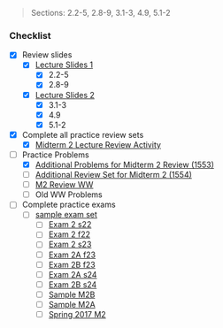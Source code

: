 > Sections: 2.2-5, 2.8-9, 3.1-3, 4.9, 5.1-2
### Checklist
- [x] Review slides
	- [x] [Lecture Slides 1](https://sbarone7.math.gatech.edu/Chapters_1_and_2.pdf)
		- [x] 2.2-5
		- [x] 2.8-9
	- [x] [Lecture Slides 2](https://sbarone7.math.gatech.edu/Chapters_3_thru_5.pdf)
		- [x] 3.1-3
		- [x] 4.9
		- [x] 5.1-2
- [x] Complete all practice review sets
	- [x] [Midterm 2 Lecture Review Activity](https://sbarone7.math.gatech.edu/M2ReviewActivity.pdf)
- [ ] Practice Problems
	- [x] [Additional Problems for Midterm 2 Review (1553)](https://sbarone7.math.gatech.edu/ma1553s_exam2_review.pdf)
	- [ ] [Additional Review Set for Midterm 2 (1554)](https://sbarone7.math.gatech.edu/ma1554_exam2_additional.pdf)
	- [ ] [M2 Review WW ](https://gatech.instructure.com/courses/405572/assignments/1819970)
	- [ ] Old WW Problems
- [ ] Complete practice exams
	- [ ] [sample exam set](https://gatech.instructure.com/courses/114544/pages/sample-exams)
		- [ ] [Exam 2 s22](https://gatech.instructure.com/courses/114544/files/39493531?wrap=1 "ma1554s22_exam2.pdf")
		- [ ] [Exam 2 f22](https://gatech.instructure.com/courses/114544/files/49393993?wrap=1 "ma1554f22_exam2b.pdf")
		- [ ] [Exam 2 s23](https://gatech.instructure.com/courses/114544/files/40970959?wrap=1 "ma1554s23_exam2.pdf")
		- [ ] [Exam 2A f23](https://gatech.instructure.com/courses/114544/files/45399615?wrap=1 "ma1554f23_exam2A.pdf")
		- [ ] [Exam 2B f23](https://gatech.instructure.com/courses/114544/files/45399611?wrap=1 "ma1554f23_exam2B.pdf")
		- [ ] [Exam 2A s24](https://gatech.instructure.com/courses/114544/files/49663151?wrap=1 "ma1554s24_exam2A.pdf")
		- [ ] [Exam 2B s24](https://gatech.instructure.com/courses/114544/files/49663149?wrap=1 "ma1554s24_exam2B.pdf")
		- [ ] [Sample M2B](https://sbarone7.math.gatech.edu/ma1554_exam2_reviewB.pdf)
		- [ ] [Sample M2A](https://sbarone7.math.gatech.edu/ma1554_exam2_reviewA.pdf)
		- [ ] [Spring 2017 M2](https://sbarone7.math.gatech.edu/ma1553s_exam2.pdf)
